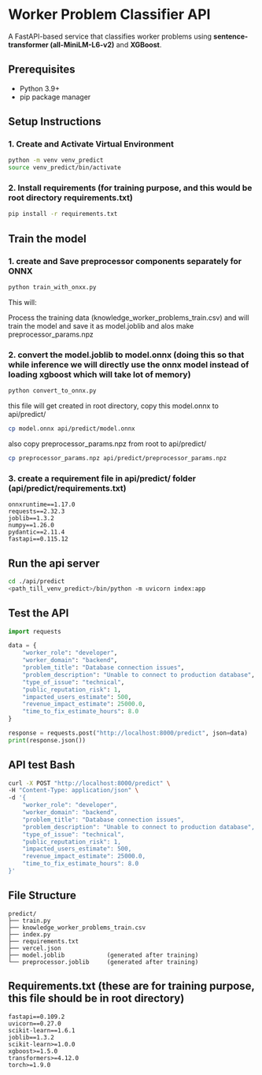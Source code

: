 # Worker Problem Classifier API

A FastAPI-based service that classifies worker problems using **sentence-transformer (all-MiniLM-L6-v2)** and **XGBoost**.

## Prerequisites

- Python 3.9+
- pip package manager

## Setup Instructions

### 1. Create and Activate Virtual Environment
```bash
python -m venv venv_predict
source venv_predict/bin/activate
```

### 2. Install requirements  (for training purpose, and this would be root directory requirements.txt)
```bash
pip install -r requirements.txt
```

## Train the model
### 1. create and Save preprocessor components separately for ONNX
```bash
python train_with_onxx.py
```
This will:

Process the training data (knowledge_worker_problems_train.csv) and will train the model and save it as model.joblib and alos make preprocessor_params.npz

### 2. convert the model.joblib to model.onnx (doing this so that while inference we will directly use the onnx model instead of loading xgboost which will take lot of memory)
```bash
python convert_to_onnx.py
```
this file will get created in root directory, copy this model.onnx to api/predict/
```bash
cp model.onnx api/predict/model.onnx
```
also copy preprocessor_params.npz from root to api/predict/
```bash
cp preprocessor_params.npz api/predict/preprocessor_params.npz
```
### 3. create a requirement file in api/predict/ folder   (api/predict/requirements.txt)
```plaintext
onnxruntime==1.17.0
requests==2.32.3
joblib==1.3.2
numpy==1.26.0
pydantic==2.11.4
fastapi==0.115.12
```

## Run the api server
```bash
cd ./api/predict
<path_till_venv_predict>/bin/python -m uvicorn index:app
```

## Test the API
```python
import requests

data = {
    "worker_role": "developer",
    "worker_domain": "backend",
    "problem_title": "Database connection issues",
    "problem_description": "Unable to connect to production database",
    "type_of_issue": "technical",
    "public_reputation_risk": 1,
    "impacted_users_estimate": 500,
    "revenue_impact_estimate": 25000.0,
    "time_to_fix_estimate_hours": 8.0
}

response = requests.post("http://localhost:8000/predict", json=data)
print(response.json())
```

## API test Bash
```bash
curl -X POST "http://localhost:8000/predict" \
-H "Content-Type: application/json" \
-d '{
    "worker_role": "developer",
    "worker_domain": "backend",
    "problem_title": "Database connection issues",
    "problem_description": "Unable to connect to production database",
    "type_of_issue": "technical",
    "public_reputation_risk": 1,
    "impacted_users_estimate": 500,
    "revenue_impact_estimate": 25000.0,
    "time_to_fix_estimate_hours": 8.0
}'
```

## File Structure
```plaintext
predict/
├── train.py
├── knowledge_worker_problems_train.csv
├── index.py
├── requirements.txt
├── vercel.json
├── model.joblib            (generated after training)
└── preprocessor.joblib     (generated after training)
```

## Requirements.txt (these are for training purpose, this file should be in root directory)
```plaintext
fastapi==0.109.2
uvicorn==0.27.0
scikit-learn==1.6.1
joblib==1.3.2
scikit-learn>=1.0.0
xgboost>=1.5.0
transformers>=4.12.0
torch>=1.9.0
```

